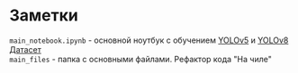 # Заметки
```main_notebook.ipynb``` - основной ноутбук с обучением [YOLOv5](https://github.com/ultralytics/yolov5) и [YOLOv8](https://github.com/ultralytics/ultralytics)  
[Датасет](https://disk.yandex.ru/d/jkiEBICEtUh6yw)  
```main_files``` - папка с основными файлами. Рефактор кода "На чиле"

